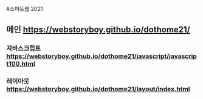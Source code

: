 
#스마트웹 2021

## 메인 https://webstoryboy.github.io/dothome21/

### 자바스크립트 https://webstoryboy.github.io/dothome21/javascript/javascript100.html
### 레이아웃 https://webstoryboy.github.io/dothome21/layout/index.html

